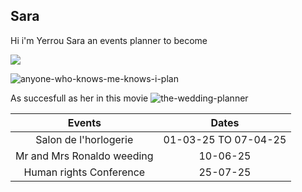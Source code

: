 ## Sara

Hi i'm Yerrou Sara an events planner to become 

![](https://user-images.githubusercontent.com/100361974/158237224-1834c252-4ccf-47e2-b03c-a739be346f87.png)

![anyone-who-knows-me-knows-i-plan](https://user-images.githubusercontent.com/100361974/158236437-71977c06-3763-448a-b73c-7023be4dfe97.gif)

As succesfull as her in this movie 
![the-wedding-planner](https://user-images.githubusercontent.com/100361974/158233973-124d0c4a-352e-481b-84f2-2890e59cd3f7.gif)

 | Events     | Dates |
|   :---:     |    :----:   |
| Salon de l'horlogerie | 01-03-25 TO 07-04-25 |
| Mr and Mrs Ronaldo weeding | 10-06-25 |
| Human rights Conference | 25-07-25 |


